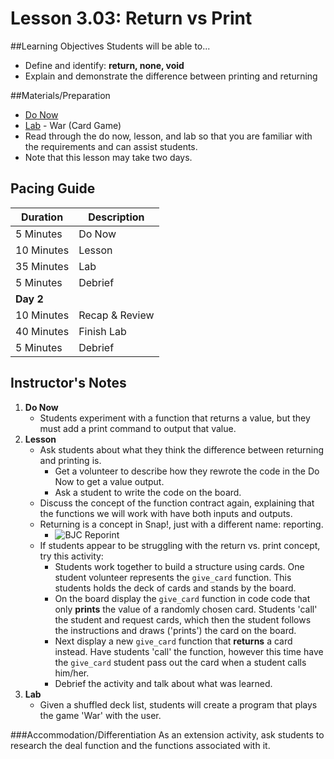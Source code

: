 # Lesson 3.03: Return vs Print

##Learning Objectives
Students will be able to... 
* Define and identify: **return, none, void**
* Explain and demonstrate the difference between printing and returning

##Materials/Preparation
* [Do Now]
* [Lab] - War (Card Game)
* Read through the do now, lesson, and lab so that you are familiar with the requirements and can assist students.
* Note that this lesson may take two days.

## Pacing Guide
| **Duration**   | **Description** |
| ---------- | ----------- |
| 5 Minutes  | Do Now      |
| 10 Minutes | Lesson      |
| 35 Minutes | Lab         |
| 5 Minutes | Debrief  |
| **Day 2**  |             |
| 10 Minutes | Recap & Review     | 
| 40 Minutes | Finish Lab  |
| 5 Minutes | Debrief  |  

## Instructor's Notes
1. **Do Now**
    * Students experiment with a function that returns a value, but they must add a print command to output that value. 
2. **Lesson**
    * Ask students about what they think the difference between returning and printing is. 
        * Get a volunteer to describe how they rewrote the code in the Do Now to get a value output.
        * Ask a student to write the code on the board. 
    * Discuss the concept of the function contract again, explaining that the functions we will work with have both inputs and outputs.
    * Returning is a concept in Snap!, just with a different name: reporting. 
        * ![BJC Reporint](http://bjc.berkeley.edu/bjc-r/img/building-blocks/max-code-buggy.png) 
    * If students appear to be struggling with the return vs. print concept, try this activity: 
        * Students work together to build a structure using cards. One student volunteer represents the `give_card` function. This students holds the deck of cards and stands by the board. 
        * On the board display the `give_card` function in code code that only **prints** the value of a randomly chosen card. Students 'call' the student and request cards, which then the student follows the instructions and draws ('prints') the card on the board.
        * Next display a new `give_card` function that **returns** a card instead. Have students 'call' the function, however this time have the `give_card` student pass out the card when a student calls him/her. 
    	* Debrief the activity and talk about what was learned. 
3. **Lab**
    * Given a shuffled deck list, students will create a program that plays the game 'War' with the user.  


###Accommodation/Differentiation
As an extension activity, ask students to research the deal function and the functions associated with it.
  

[Do Now]:do_now.md
[Lab]:lab.md